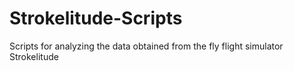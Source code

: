 # Strokelitude-Scripts
Scripts for analyzing the data obtained from the fly flight simulator Strokelitude
